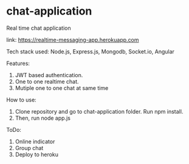 # chat-application
Real time chat application

link: https://realtime-messaging-app.herokuapp.com

Tech stack used: Node.js, Express.js, Mongodb, Socket.io, Angular

Features:
1. JWT based authentication.
2. One to one realtime chat.
3. Mutiple one to one chat at same time

How to use:
1. Clone repository and go to chat-application folder. Run npm install.
2. Then, run node app.js

ToDo:
1. Online indicator
2. Group chat
3. Deploy to heroku
